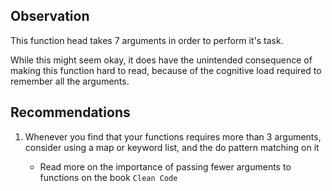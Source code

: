 ## Observation

This function head takes 7 arguments in order to perform it's task.

While this might seem okay, it does have the unintended consequence of making this function hard to read, because of the cognitive load required to remember all the arguments.

## Recommendations

1. Whenever you find that your functions requires more than 3 arguments, consider using a map or keyword list, and the do pattern matching on it

   - Read more on the importance of passing fewer arguments to functions on the book `Clean Code`
